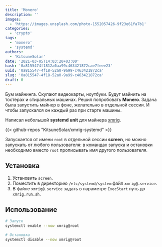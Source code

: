 ```yaml
---
title: 'Monero'
description: ''
images:
  - 'https://images.unsplash.com/photo-1552057426-9f23e61fa7b1'
categories:
  - 'crypto'
tags:
  - 'monero'
  - 'systemd'
authors:
  - 'KitsuneSolar'
date: '2021-03-05T14:03:20+03:00'
hash: '0a8155474f1812a0aa99c463421872cae7feee23'
uuid: '0a815547-4f18-52a0-9a99-c463421872ca'
slug: '0a815547-4f18-52a0-9a99-c463421872ca'
draft: 0
---
```


Бум майнинга. Скупают видеокарты, ноутбуки. Будут майнить на тостерах и стиральных машинах. Решил попробовать **Monero**. Задача была запустить майнер в фоне, желательно в отдельной сессии. И чтобы запускался он каждый раз при старте машины.

<!--more-->

Написал небольшой **systemd unit** для майнера [xmrig](https://github.com/search?q=xmrig).

{{< github-repos "KitsuneSolar/xmrig-systemd" >}}

Запускается от имени `root` в отдельной сессии **screen**, но можно запускать от любого пользователя: в командах запуска и остановки необходимо вместо `root` прописывать имя другого пользователя.

## Установка

1. Установить `screen`.
2. Поместить в директорию `/etc/systemd/system` файл `xmrig@.service`.
3. В файле `xmrig@.service` задать в параметре `ExecStart` путь до `xmrig.run.sh`.

## Использование

```bash
# Запуск
systemctl enable --now xmrig@root

# Остановка
systemctl disable --now xmrig@root
```
